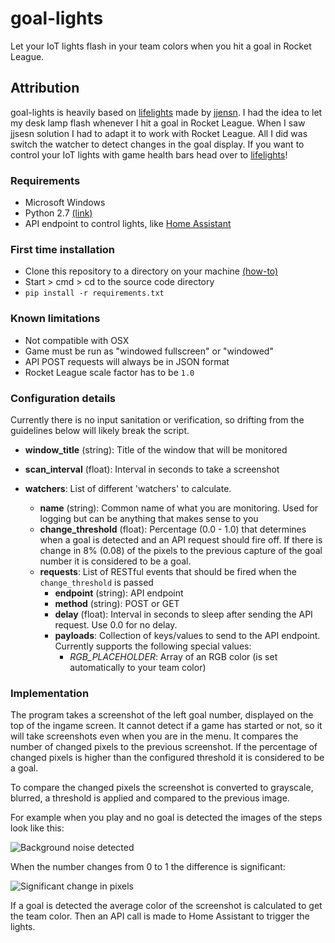# goal-lights

Let your IoT lights flash in your team colors when you hit a goal in Rocket League.

## Attribution

goal-lights is heavily based on [lifelights](https://github.com/jjensn/lifelights) made by [jjensn](https://github.com/jjensn).
I had the idea to let my desk lamp flash whenever I hit a goal in Rocket League. When I saw jjsesn solution I had to adapt it
to work with Rocket League. All I did was switch the watcher to detect changes in the goal display.
If you want to control your IoT lights with game health bars head over to [lifelights](https://github.com/jjensn/lifelights)!

### Requirements
- Microsoft Windows
- Python 2.7 [(link)](https://www.python.org/ftp/python/2.7/python-2.7.msi)
- API endpoint to control lights, like [Home Assistant](https://home-assistant.io)

### First time installation
- Clone this repository to a directory on your machine [(how-to)](https://help.github.com/desktop/guides/contributing/cloning-a-repository-from-github-to-github-desktop/)
- Start > cmd > cd to the source code directory
- ```pip install -r requirements.txt```

### Known limitations
- Not compatible with OSX
- Game must be run as "windowed fullscreen" or "windowed"
- API POST requests will always be in JSON format
- Rocket League scale factor has to be `1.0`

### Configuration details
Currently there is no input sanitation or verification, so drifting from the guidelines below will likely break the script.

- **window_title** (string): Title of the window that will be monitored
- **scan_interval** (float): Interval in seconds to take a screenshot

- **watchers**: List of different 'watchers' to calculate.
  - **name** (string): Common name of what you are monitoring. Used for logging but can be anything that makes sense to you
  - **change_threshold** (float): Percentage (0.0 - 1.0) that determines when a goal is detected and an API request should fire off. If there is change in 8% (0.08) of the pixels to the previous capture of the goal number it is considered to be a goal.
  - **requests**: List of RESTful events that should be fired when the ```change_threshold``` is passed
    - **endpoint** (string): API endpoint
    - **method** (string): POST or GET
    - **delay** (float): Interval in seconds to sleep after sending the API request. Use 0.0 for no delay.
    - **payloads**: Collection of keys/values to send to the API endpoint. Currently supports the following special values:
      - *RGB_PLACEHOLDER*: Array of an RGB color (is set automatically to your team color)

### Implementation

The program takes a screenshot of the left goal number, displayed on the top of the ingame screen. It cannot detect
if a game has started or not, so it will take screenshots even when you are in the menu. It compares the number of
changed pixels to the previous screenshot. If the percentage of changed pixels is higher than the configured threshold
it is considered to be a goal.

To compare the changed pixels the screenshot is converted to grayscale, blurred, a threshold is applied and compared to the previous image.

For example when you play and no goal is detected the images of the steps look like this:

![Background noise detected](http://i.imgur.com/nlST3y3.png)

When the number changes from 0 to 1 the difference is significant:

![Significant change in pixels](http://i.imgur.com/dMu8Taa.png)

If a goal is detected the average color of the screenshot is calculated to get the team color. Then an API call is made to
Home Assistant to trigger the lights.

